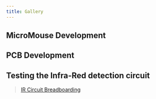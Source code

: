 ```yaml
---
title: Gallery
---
```


## MicroMouse Development

<blockquote class="imgur-embed-pub" lang="en" data-id="a/EZ0y1Cj" data-context="false"><a href="//imgur.com/EZ0y1Cj"></a></blockquote><script async src="//s.imgur.com/min/embed.js" charset="utf-8"></script>

## PCB Development

<blockquote class="imgur-embed-pub" lang="en" data-id="a/o9XDkE1" data-context="false"><a href="//imgur.com/o9XDkE1"></a></blockquote><script async src="//s.imgur.com/min/embed.js" charset="utf-8"></script>

## Testing the Infra-Red detection circuit

<blockquote class="imgur-embed-pub" lang="en" data-id="a/SUQ4WAO" data-context="false"><a href="//imgur.com/SUQ4WAO">IR Circuit Breadboarding</a></blockquote><script async src="//s.imgur.com/min/embed.js" charset="utf-8"></script>
